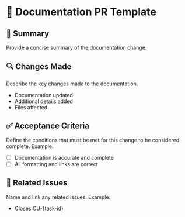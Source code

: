 # 📄 Documentation PR Template

## 📌 Summary

Provide a concise summary of the documentation change.

## 🔍 Changes Made

Describe the key changes made to the documentation.

- Documentation updated  
- Additional details added  
- Files affected

## ✅ Acceptance Criteria

Define the conditions that must be met for this change to be considered complete. Example:

- [ ] Documentation is accurate and complete  
- [ ] All formatting and links are correct  

## 🔗 Related Issues

Name and link any related issues. Example:

- Closes CU-{task-id}

